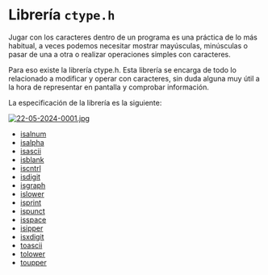 # Librería `ctype.h`

Jugar con los caracteres dentro de un programa es una práctica de lo más habitual, a veces podemos necesitar mostrar mayúsculas, minúsculas o pasar de una a otra o realizar operaciones simples con caracteres.

Para eso existe la librería ctype.h. Esta librería se encarga de todo lo relacionado a modificar y operar con caracteres, sin duda alguna muy útil a la hora de representar en pantalla y comprobar información.

La especificación de la librería es la siguiente:

[![22-05-2024-0001.jpg](https://i.postimg.cc/ht4fxFnk/22-05-2024-0001.jpg)](https://postimg.cc/D8DvkM86)


- [isalnum](c1.c)
- [isalpha](c2.c)
- [isascii](c3.c)
- [isblank](c4.c)
- [iscntrl](c5.c)
- [isdigit](c6.c)
- [isgraph](c7.c)
- [islower](c8.c)
- [isprint](c9.c)
- [ispunct](c10.c)
- [isspace](c11.c)
- [isipper](c12.c)
- [isxdigit](c13.c)
- [toascii](c14.c)
- [tolower](c15.c)
- [toupper](c16.c)